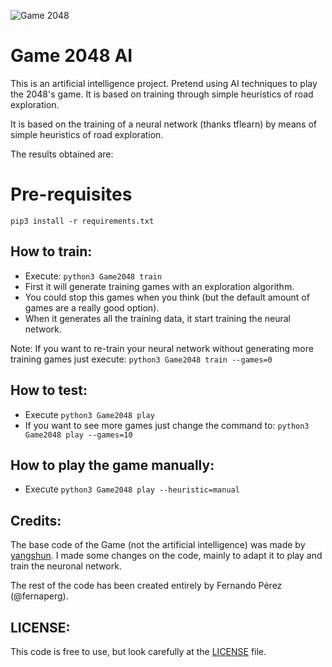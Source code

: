 ![Game 2048](https://image.ibb.co/g1GrCz/2048_logo.png)

# Game 2048 AI #

This is an artificial intelligence project. Pretend using AI techniques to play the 2048's game.
It is based on training through simple heuristics of road exploration.

It is based on the training of a neural network (thanks tflearn) by means of simple heuristics of road exploration.

The results obtained are:

 <working on it>

# Pre-requisites

```
pip3 install -r requirements.txt
```

## How to train: ##

- Execute: `python3 Game2048 train`
- First it will generate training games with an exploration algorithm.
- You could stop this games when you think (but the default amount of games are a really good option).
- When it generates all the training data, it start training the neural network.

Note: If you want to re-train your neural network without generating more training games just execute: `python3 Game2048 train --games=0`

## How to test: ##

- Execute `python3 Game2048 play`
- If you want to see more games just change the command to: `python3 Game2048 play --games=10`

## How to play the game manually: ##

 - Execute `python3 Game2048 play --heuristic=manual`

## Credits: ##

 The base code of the Game (not the artificial intelligence) was made by [yangshun](https://github.com/yangshun/2048-python).
 I made some changes on the code, mainly to adapt it to play and train the neuronal network.

 The rest of the code has been created entirely by Fernando Pérez (@fernaperg).

## LICENSE: ##

 This code is free to use, but look carefully at the [LICENSE](LICENSE) file.
